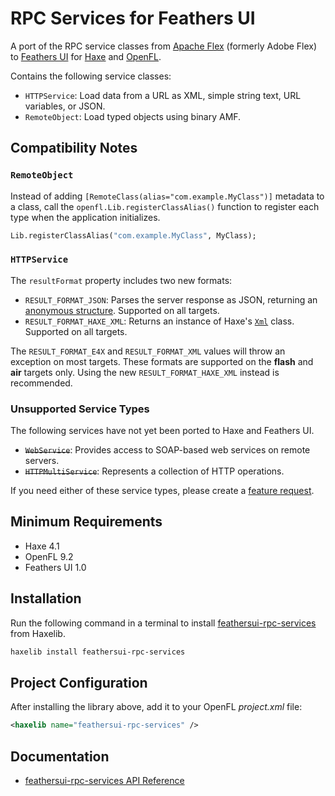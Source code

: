 # RPC Services for Feathers UI

A port of the RPC service classes from [Apache Flex](https://flex.apache.org/) (formerly Adobe Flex) to [Feathers UI](https://feathersui.com/) for [Haxe](https://haxe.org/) and [OpenFL](https://openfl.org/).

Contains the following service classes:

- `HTTPService`: Load data from a URL as XML, simple string text, URL variables, or JSON.
- `RemoteObject`: Load typed objects using binary AMF.

## Compatibility Notes

### `RemoteObject`

Instead of adding `[RemoteClass(alias="com.example.MyClass")]` metadata to a class, call the `openfl.Lib.registerClassAlias()` function to register each type when the application initializes.

```hx
Lib.registerClassAlias("com.example.MyClass", MyClass);
```

### `HTTPService`

The `resultFormat` property includes two new formats:

- `RESULT_FORMAT_JSON`: Parses the server response as JSON, returning an [anonymous structure](https://haxe.org/manual/types-anonymous-structure.html). Supported on all targets.
- `RESULT_FORMAT_HAXE_XML`: Returns an instance of Haxe's [`Xml`](https://api.haxe.org/Xml.html) class. Supported on all targets.

The `RESULT_FORMAT_E4X` and `RESULT_FORMAT_XML` values will throw an exception on most targets. These formats are supported on the **flash** and **air** targets only. Using the new `RESULT_FORMAT_HAXE_XML` instead is recommended.

### Unsupported Service Types

The following services have not yet been ported to Haxe and Feathers UI.

- ~~`WebService`~~: Provides access to SOAP-based web services on remote servers.
- ~~`HTTPMultiService`~~: Represents a collection of HTTP operations.

If you need either of these service types, please create a [feature request](https://github.com/feathersui/feathersui-rpc-services/issues).

## Minimum Requirements

- Haxe 4.1
- OpenFL 9.2
- Feathers UI 1.0

## Installation

Run the following command in a terminal to install [feathersui-rpc-services](https://lib.haxe.org/p/feathersui-rpc-services) from Haxelib.

```sh
haxelib install feathersui-rpc-services
```

## Project Configuration

After installing the library above, add it to your OpenFL _project.xml_ file:

```xml
<haxelib name="feathersui-rpc-services" />
```

## Documentation

- [feathersui-rpc-services API Reference](https://api.feathersui.com/rpc-services/)
